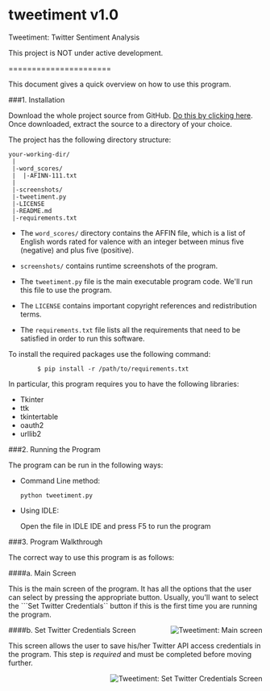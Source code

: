 tweetiment v1.0
===============

Tweetiment: Twitter Sentiment Analysis

This project is NOT under active development.

======================

This document gives a quick overview on how to use this program.


###1. Installation

Download the whole project source from GitHub. [Do this by clicking here](https://github.com/jazdev/tweetiment/archive/master.zip). Once downloaded, extract the source to a directory of your choice. 

The project has the following directory structure:

```
your-working-dir/
 |
 |-word_scores/
 |  |-AFINN-111.txt
 |
 |-screenshots/
 |-tweetiment.py
 |-LICENSE
 |-README.md
 |-requirements.txt

```

* The ```word_scores/``` directory contains the AFFIN file, which is a list of English words rated for valence with an integer between minus five (negative) and plus five (positive).

* ```screenshots/``` contains runtime screenshots of the program.

* The ```tweetiment.py``` file is the main executable program code. We'll run this file to use the program.

* The ```LICENSE``` contains important copyright references and redistribution terms.

* The ```requirements.txt``` file lists all the requirements that need to be satisfied in order to run this software. 

To install the required packages use the following command: 

``` 
		$ pip install -r /path/to/requirements.txt
```	

In particular, this program requires you to have the following libraries:
* Tkinter
* ttk
* tkintertable
* oauth2
* urllib2

###2. Running the Program

The program can be run in the following ways:

* Command Line method:
	
	```python tweetiment.py```

* Using IDLE:

	Open the file in IDLE IDE and press F5 to run the program


###3. Program Walkthrough

The correct way to use this program is as follows:

####a. Main Screen

This is the main screen of the program. It has all the options that the user can select by pressing the appropriate button. Usually, you'll want to select the ```Set Twitter Credentials`` button if this is the first time you are running the program.

<img style="float: right" src="https://raw.githubusercontent.com/jazdev/tweetiment/master/screenshots/1.png" alt="Tweetiment: Main screen" />

####b. Set Twitter Credentials Screen

This screen allows the user to save his/her Twitter API access credentials in the program. This step is *required* and must be completed before moving further.

<img style="float: right" src="https://raw.githubusercontent.com/jazdev/tweetiment/master/screenshots/2.png" alt="Tweetiment: Set Twitter Credentials Screen" />















